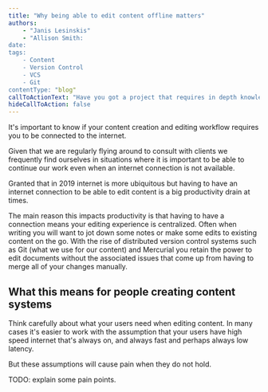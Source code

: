 ```yaml
---
title: "Why being able to edit content offline matters"
authors:
    - "Janis Lesinskis"
    - "Allison Smith:
date: 
tags:
    - Content
    - Version Control
    - VCS
    - Git
contentType: "blog"
callToActionText: "Have you got a project that requires in depth knowledge of regex? We'd love to hear about it so fill in the form below with some details."
hideCallToAction: false
---
```


It's important to know if your content creation and editing workflow requires you to be connected to the internet.

<!-- end excerpt -->

Given that we are regularly flying around to consult with clients we frequently find ourselves in situations where it is important to be able to continue our work even when an internet connection is not available.

Granted that in 2019 internet is more ubiquitous but having to have an internet connection to be able to edit content is a big productivity drain at times.

The main reason this impacts productivity is that having to have a connection means your editing experience is centralized.
Often when writing you will want to jot down some notes or make some edits to existing content on the go.
With the rise of distributed version control systems such as Git (what we use for our content) and Mercurial you retain the power to edit documents without the associated issues that come up from having to merge all of your changes manually.

## What this means for people creating content systems

Think carefully about what your users need when editing content. In many cases it's easier to work with the assumption that your users have high speed internet that's always on, and always fast and perhaps always low latency.

But these assumptions will cause pain when they do not hold.

TODO: explain some pain points.